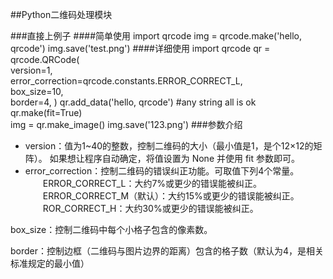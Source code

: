 ##Python二维码处理模块

###直接上例子
####简单使用
	import qrcode 
	img = qrcode.make('hello, qrcode')
	img.save('test.png')
####详细使用
	import qrcode 
	qr = qrcode.QRCode(     
	    version=1,     
	    error_correction=qrcode.constants.ERROR_CORRECT_L,     
	    box_size=10,     
	    border=4, 
	) 
	qr.add_data('hello, qrcode') #any string all is ok
	qr.make(fit=True)  
	img = qr.make_image()
	img.save('123.png')
###参数介绍
+ version：值为1~40的整数，控制二维码的大小（最小值是1，是个12×12的矩阵）。 如果想让程序自动确定，将值设置为 None 并使用 fit 参数即可。
+ error_correction：控制二维码的错误纠正功能。可取值下列4个常量。
　　ERROR_CORRECT_L：大约7%或更少的错误能被纠正。
　　ERROR_CORRECT_M（默认）：大约15%或更少的错误能被纠正。
　　ROR_CORRECT_H：大约30%或更少的错误能被纠正。

box_size：控制二维码中每个小格子包含的像素数。

border：控制边框（二维码与图片边界的距离）包含的格子数（默认为4，是相关标准规定的最小值）
